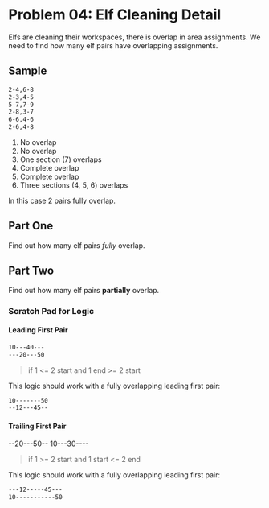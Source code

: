 # Problem 04: Elf Cleaning Detail

Elfs are cleaning their workspaces, there is overlap in area assignments.
We need to find how many elf pairs have overlapping assignments.

## Sample

```BASH
2-4,6-8
2-3,4-5
5-7,7-9
2-8,3-7
6-6,4-6
2-6,4-8
```

1. No overlap
2. No overlap
3. One section (7) overlaps
4. Complete overlap
5. Complete overlap
6. Three sections (4, 5, 6) overlaps

In this case 2 pairs fully overlap.

## Part One

Find out how many elf pairs *fully* overlap.

## Part Two

Find out how many elf pairs **partially** overlap.

### Scratch Pad for Logic

#### Leading First Pair

```BASH
10---40---
---20---50
```

> if 1 <= 2 start and 1 end >= 2 start

This logic should work with a fully overlapping leading first pair:
```BASH
10-------50
--12---45--
```

#### Trailing First Pair

--20---50--
10---30----

> if 1 >= 2 start and 1 start <= 2 end

This logic should work with a fully overlapping leading first pair:
```BASH
---12-----45---
10-----------50
```